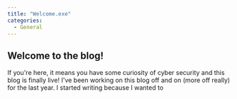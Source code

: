 ```yaml
---
title: "Welcome.exe"
categories:
  - General
---
```


## Welcome to the blog! 

If you're here, it means you have some curiosity of cyber security and this blog is finally live! I've been working on this blog off and on (more off really) for the last year. I started writing because I wanted to 
